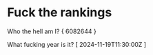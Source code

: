 # Fuck the rankings

Who the hell am I?
{ 6082644 }

What fucking year is it?
[ 2024-11-19T11:30:00Z ]
